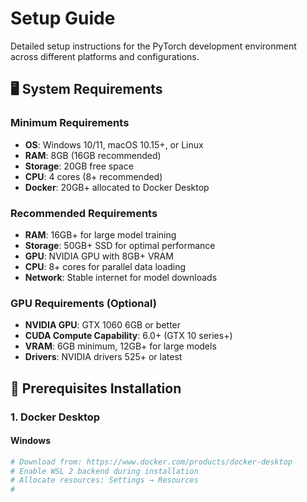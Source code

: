 # Setup Guide

Detailed setup instructions for the PyTorch development environment across different platforms and configurations.

## 🖥️ System Requirements

### Minimum Requirements
- **OS**: Windows 10/11, macOS 10.15+, or Linux
- **RAM**: 8GB (16GB recommended)
- **Storage**: 20GB free space
- **CPU**: 4 cores (8+ recommended)
- **Docker**: 20GB+ allocated to Docker Desktop

### Recommended Requirements
- **RAM**: 16GB+ for large model training
- **Storage**: 50GB+ SSD for optimal performance
- **GPU**: NVIDIA GPU with 8GB+ VRAM
- **CPU**: 8+ cores for parallel data loading
- **Network**: Stable internet for model downloads

### GPU Requirements (Optional)
- **NVIDIA GPU**: GTX 1060 6GB or better
- **CUDA Compute Capability**: 6.0+ (GTX 10 series+)
- **VRAM**: 6GB minimum, 12GB+ for large models
- **Drivers**: NVIDIA drivers 525+ or latest

## 🔧 Prerequisites Installation

### 1. Docker Desktop

#### Windows
```bash
# Download from: https://www.docker.com/products/docker-desktop
# Enable WSL 2 backend during installation
# Allocate resources: Settings → Resources
#